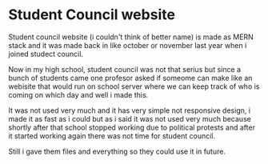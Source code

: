 # Student Council website

Student council website (i couldn't think of better name) is made as MERN stack and it was made back in like october or november last year when i joined studect council.

Now in my high school, student council was not that serius but since a bunch of students came one profesor asked if someome can make like an webisite that would run on school server where we can keep track of who is coming on which day and well i made this.

It was not used very much and it has very simple not responsive design, i made it as fast as i could but as i said it was not used very much because shortly after that school stopped working due to political protests and after it started working again there was not time for student council.

Still i gave them files and everything so they could use it in future.
